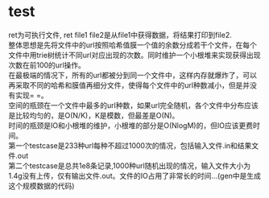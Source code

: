# test
ret为可执行文件, ret file1 file2是从file1中获得数据，将结果打印到file2.<br>
整体思想是先将文件中的url按照哈希值膜一个值的余数分成若干个文件，在每个文件中用trie树统计不同url对应出现的次数。同时维护一个小根堆来实现获得出现次数在前100的url操作。<br>
在最极端的情况下，所有的url都被分到同一个文件中，这样内存就爆炸了，可以再采取不同的哈希和膜值再细分文件，使得每个文件中的url种数减小，但是并没有实现= =。<br>
空间的瓶颈在一个文件中最多的url种数，如果url完全随机，各个文件中分布应该是比较均匀的，是O(N/K)，K是模数，但最差是O(N)。<br>
时间的瓶颈是IO和小根堆的维护，小根堆的部分是O(NlogM)的，但IO应该更费时间。<br>
第一个testcase是233种url每种不超过1000次的情况，包括输入文件.in和结果文件.out<br>
第二个testcase是总共1e8条记录,1000种url随机出现的情况，输入文件大小为1.4g没有上传，仅有输出文件.out。文件的IO占用了非常长的时间...(gen中是生成这个规模数据的代码)<br>